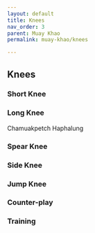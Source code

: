 ```yaml
---
layout: default
title: Knees
nav_order: 3
parent: Muay Khao
permalink: muay-khao/knees

---
```


## Knees

### Short Knee

### Long Knee
Chamuakpetch Haphalung 

### Spear Knee

### Side Knee

### Jump Knee
### Counter-play
### Training
